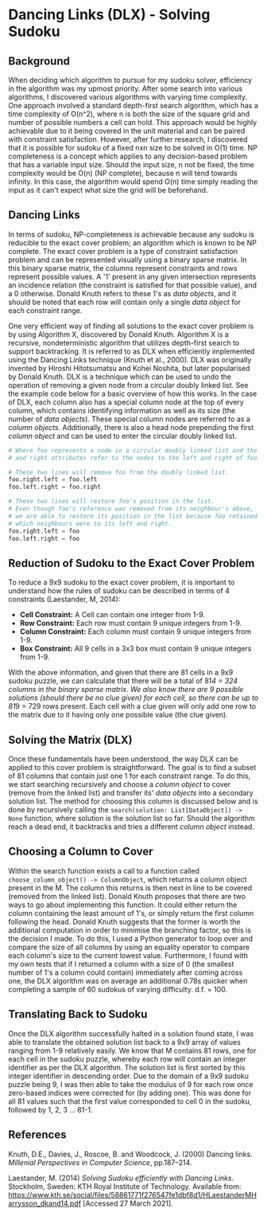 # Dancing Links (DLX) - Solving Sudoku

## Background
When deciding which algorithm to pursue for my sudoku solver, efficiency in the algorithm was my upmost priority. After some search into various algorithms, I discovered various algorithms with varying time complexity. One approach involved a standard depth-first search algorithm, which has a time complexity of O(n^2), where n is both the size of the square grid and number of possible numbers a cell can hold. This approach would be highly achievable due to it being covered in the unit material and can be paired with constraint satisfaction. However, after further research, I discovered that it is possible for sudoku of a fixed nxn size to be solved in O(1) time. NP completeness is a concept which applies to any decision-based problem that has a variable input size. Should the input size, n not be fixed, the time complexity would be O(n) (NP complete), because n will tend towards infinity. In this case, the algorithm would spend O(n) time simply reading the input as it can't expect what size the grid will be beforehand. 

## Dancing Links
In terms of sudoku, NP-completeness is achievable because any sudoku is reducible to the exact cover problem; an algorithm which is known to be NP complete. The exact cover problem is a type of constraint satisfaction problem and can be represented visually using a binary sparse matrix. In this binary sparse matrix, the columns represent constraints and rows represent possible values. A '1' present in any given intersection represents an incidence relation (the constraint is satisfied for that possible value), and a 0 otherwise. Donald Knuth refers to these 1's as *data objects*, and it should be noted that each row will contain only a single *data object* for each constraint range. 

One very efficient way of finding all solutions to the exact cover problem is by using Algorithm X, discovered by Donald Knuth. Algorithm X is a recursive, nondeterministic algorithm that utilizes depth-first search to support backtracking. It is referred to as DLX when efficiently implemented using the Dancing Links technique (Knuth et al., 2000). DLX was originally invented by Hiroshi Hitotsumatsu and Kohei Noshita, but later popularised by Donald Knuth. DLX is a technique which can be used to undo the operation of removing a given node from a circular doubly linked list. See the example code below for a basic overview of how this works. In the case of DLX, each column also has a special column node at the top of every column, which contains identifying information as well as its size (the number of *data objects*). These special column nodes are referred to as a *column objects*. Additionally, there is also a head node prepending the first *column object* and can be used to enter the circular doubly linked list.

```python
# Where foo represents a node in a circular doubly linked list and the left
# and right attributes refer to the nodes to the left and right of foo.

# These two lines will remove foo from the doubly linked list.
foo.right.left = foo.left
foo.left.right = foo.right

# These two lines will restore foo's position in the list.
# Even though foo's reference was removed from its neighbour's above,
# we are able to restore its position in the list because foo retained
# which neighbours were to its left and right.
foo.right.left = foo
foo.left.right = foo
```

## Reduction of Sudoku to the Exact Cover Problem
To reduce a 9x9 sudoku to the exact cover problem, it is important to understand how the rules of sudoku can be described in terms of 4 constraints (Laestander, M, 2014):
- **Cell Constraint:** A Cell can contain one integer from 1-9.
- **Row Constraint:** Each row must contain 9 unique integers from 1-9.
- **Column Constraint:** Each column must contain 9 unique integers from 1-9.
- **Box Constraint:** All 9 cells in a 3x3 box must contain 9 unique integers from 1-9.

With the above information, and given that there are 81 cells in a 9x9 sudoku puzzle, we can calculate that there will be a total of 81*4 = 324 columns in the binary sparse matrix. We also know there are 9 possible solutions (should there be no clue given) for each cell, so there can be up to 81*9 = 729 rows present. Each cell with a clue given will only add one row to the matrix due to it having only one possible value (the clue given). 

## Solving the Matrix (DLX)
Once these fundamentals have been understood, the way DLX can be applied to this cover problem is straightforward. The goal is to find a subset of 81 columns that contain just one 1 for each constraint range. To do this, we start searching recursively and choose a *column object* to cover (remove from the linked list) and transfer its' *data objects* into a secondary solution list. The method for choosing this column is discussed below and is done by recursively calling the `search(solution: List[DataObject]) -> None` function, where solution is the solution list so far. Should the algorithm reach a dead end, it backtracks and tries a different *column object* instead.

## Choosing a Column to Cover
Within the search function exists a call to a function called `choose_column_object() -> ColumnObject`, which returns a column object present in the M. The column this returns is then next in line to be covered (removed from the linked list). Donald Knuth proposes that there are two ways to go about implementing this function. It could either return the column containing the least amount of 1's, or simply return the first column following the head. Donald Knuth suggests that the former is worth the additional computation in order to minimise the branching factor, so this is the decision I made. To do this, I used a Python generator to loop over and compare the size of all columns by using an equality operator to compare each column's size to the current lowest value. Furthermore, I found with my own tests that if I returned a column with a size of 0 (the smallest number of 1's a column could contain) immediately after coming across one, the DLX algorithm was on average an additional 0.78s quicker when completing a sample of 60 sudokus of varying difficulty. d.f. = 100.

## Translating Back to Sudoku
Once the DLX algorithm successfully halted in a solution found state, I was able to translate the obtained solution list back to a 9x9 array of values ranging from 1-9 relatively easily. We know that M contains 81 rows, one for each cell in the sudoku puzzle, whereby each row will contain an integer identifier as per the DLX algorithm. The solution list is first sorted by this integer identifier in descending order. Due to the domain of a 9x9 sudoku puzzle being 9, I was then able to take the modulus of 9 for each row once zero-based indices were corrected for (by adding one). This was done for all 81 values such that the first value corresponded to cell 0 in the sudoku, followed by 1, 2, 3 ... 81-1.

## References

Knuth, D.E., Davies, J., Roscoe, B. and Woodcock, J. (2000) Dancing links. *Millenial Perspectives in Computer Science*, pp.187–214.

Laestander, M. (2014) *Solving Sudoku efficiently with Dancing Links*. Stockholm, Sweden: KTH Royal Institute of Technology. Available from: https://www.kth.se/social/files/58861771f276547fe1dbf8d1/HLaestanderMHarrysson_dkand14.pdf [Accessed 27 March 2021].
